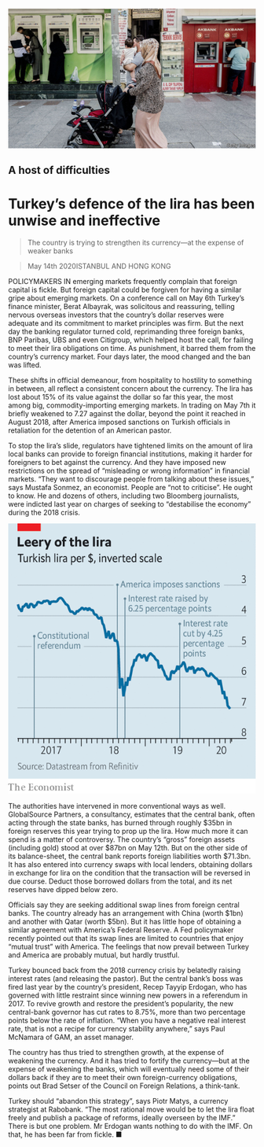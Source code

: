 ![](./images/20200516_FNP502.jpg)

## A host of difficulties

# Turkey’s defence of the lira has been unwise and ineffective

> The country is trying to strengthen its currency—at the expense of weaker banks

> May 14th 2020ISTANBUL AND HONG KONG

POLICYMAKERS IN emerging markets frequently complain that foreign capital is fickle. But foreign capital could be forgiven for having a similar gripe about emerging markets. On a conference call on May 6th Turkey’s finance minister, Berat Albayrak, was solicitous and reassuring, telling nervous overseas investors that the country’s dollar reserves were adequate and its commitment to market principles was firm. But the next day the banking regulator turned cold, reprimanding three foreign banks, BNP Paribas, UBS and even Citigroup, which helped host the call, for failing to meet their lira obligations on time. As punishment, it barred them from the country’s currency market. Four days later, the mood changed and the ban was lifted.

These shifts in official demeanour, from hospitality to hostility to something in between, all reflect a consistent concern about the currency. The lira has lost about 15% of its value against the dollar so far this year, the most among big, commodity-importing emerging markets. In trading on May 7th it briefly weakened to 7.27 against the dollar, beyond the point it reached in August 2018, after America imposed sanctions on Turkish officials in retaliation for the detention of an American pastor.

To stop the lira’s slide, regulators have tightened limits on the amount of lira local banks can provide to foreign financial institutions, making it harder for foreigners to bet against the currency. And they have imposed new restrictions on the spread of “misleading or wrong information” in financial markets. “They want to discourage people from talking about these issues,” says Mustafa Sonmez, an economist. People are “not to criticise”. He ought to know. He and dozens of others, including two Bloomberg journalists, were indicted last year on charges of seeking to “destabilise the economy” during the 2018 crisis.

![](./images/20200516_FNC559.png)

The authorities have intervened in more conventional ways as well. GlobalSource Partners, a consultancy, estimates that the central bank, often acting through the state banks, has burned through roughly $35bn in foreign reserves this year trying to prop up the lira. How much more it can spend is a matter of controversy. The country’s “gross” foreign assets (including gold) stood at over $87bn on May 12th. But on the other side of its balance-sheet, the central bank reports foreign liabilities worth $71.3bn. It has also entered into currency swaps with local lenders, obtaining dollars in exchange for lira on the condition that the transaction will be reversed in due course. Deduct those borrowed dollars from the total, and its net reserves have dipped below zero.

Officials say they are seeking additional swap lines from foreign central banks. The country already has an arrangement with China (worth $1bn) and another with Qatar (worth $5bn). But it has little hope of obtaining a similar agreement with America’s Federal Reserve. A Fed policymaker recently pointed out that its swap lines are limited to countries that enjoy “mutual trust” with America. The feelings that now prevail between Turkey and America are probably mutual, but hardly trustful.

Turkey bounced back from the 2018 currency crisis by belatedly raising interest rates (and releasing the pastor). But the central bank’s boss was fired last year by the country’s president, Recep Tayyip Erdogan, who has governed with little restraint since winning new powers in a referendum in 2017. To revive growth and restore the president’s popularity, the new central-bank governor has cut rates to 8.75%, more than two percentage points below the rate of inflation. “When you have a negative real interest rate, that is not a recipe for currency stability anywhere,” says Paul McNamara of GAM, an asset manager.

The country has thus tried to strengthen growth, at the expense of weakening the currency. And it has tried to fortify the currency—but at the expense of weakening the banks, which will eventually need some of their dollars back if they are to meet their own foreign-currency obligations, points out Brad Setser of the Council on Foreign Relations, a think-tank.

Turkey should “abandon this strategy”, says Piotr Matys, a currency strategist at Rabobank. “The most rational move would be to let the lira float freely and publish a package of reforms, ideally overseen by the IMF.” There is but one problem. Mr Erdogan wants nothing to do with the IMF. On that, he has been far from fickle. ■